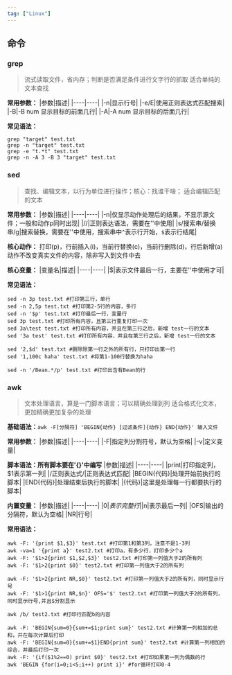 ```yaml
---
tag: ["Linux"]
---
```


## 命令
### grep
> 流式读取文件，省内存；判断是否满足条件进行文字行的抓取
> 适合单纯的文本查找

**常用参数：**
|参数|描述|
|----|----|
|-n|显示行号|
|-e/E|使用正则表达式匹配搜索|
|-B|-B num 显示目标的前面几行|
|-A|-A num 显示目标的后面几行|

**常见语法：**
```shell
grep "target" test.txt
grep -n "target" test.txt
grep -e "t.*t" test.txt
grep -n -A 3 -B 3 "target" test.txt
```

### sed
> 查找、编辑文本，以行为单位进行操作；核心：找谁干啥；
> 适合编辑匹配的文本

**常用参数：**
|参数|描述|
|----|----|
|-n|仅显示动作处理后的结果，不显示源文件；一般和动作p同时出现|
|//|正则表达语法，需要在''中使用|
|s/搜索串/替换串/g|搜索替换，需要在''中使用，搜索串中`^`表示行开始，`$`表示行结尾|


**核心动作：**
打印(p)，行前插入(i)，当前行替换(c)，当前行删除(d)，行后新增(a)
动作不改变真实文件的内容，除非写入到文件中去

**核心变量：**
|变量名|描述|
|----|----|
|$|表示文件最后一行，主要在''中使用才可|

**常见语法：**
```shell
sed -n 3p test.txt #打印第三行，单行
sed -n 2,5p test.txt #打印第2-5行的内容，多行
sed -n '$p' test.txt #打印最后一行，变量行
sed 3p test.txt #打印所有内容，且第三行重复打印一次
sed 3a\test test.txt #打印所有内容，并且在第三行之后，新增 test一行的文本
sed '3a test' test.txt #打印所有内容，并且在第三行之后，新增 test一行的文本

sed '2,$d' test.txt #删除除第一行之外的所有行，只打印出第一行
sed '1,100c haha' test.txt #将第1-100行替换为haha

sed -n '/Bean.*/p' test.txt #打印出含有Bean的行
```

### awk
> 文本处理语言，算是一门脚本语言；可以精确处理到列
> 适合格式化文本，更加精确更加复杂的处理

**基础语法：**`awk -F[分隔符] 'BEGIN{动作} [过滤条件]{动作} END{动作}' 输入文件`

**常用参数：**
|参数|描述|
|----|----|
|-F|指定列分割符号，默认为空格|
|-v|定义变量|

**脚本语法：所有脚本要在'{}'中编写**
|参数|描述|
|----|----|
|print|打印指定列，$1表示第一列|
|/正则表达式/|正则表达式匹配|
|BEGIN{代码}|处理开始前执行的脚本|
|END{代码}|处理结束后执行的脚本|
|{代码}|这里是处理每一行都要执行的脚本|

**内置变量：**
|参数|描述|
|----|----|
|$0|表示完整行|
|$n|表示最后一列|
|OFS|输出的分隔符，默认为空格|
|NR|行号|

**常用语法：**
```shell
awk -F: '{print $1,$3}' test.txt #打印第1和第3列，注意不是1-3列
awk -va=1 '{print a}' test2.txt #打印a，有多少行，打印多少个a
awk -F: '$1>2{print $1,$2,$3}' test2.txt #打印第一列值大于2的所有列
awk -F: '$1>2{print $0}' test2.txt #打印第一列值大于2的所有列

awk -F: '$1>2{print NR,$0}' test2.txt #打印第一列值大于2的所有列，同时显示行号
awk -F: '$1>1{print NR,$n}' OFS='$' test2.txt #打印第一列值大于2的所有列，同时显示行号,并且$分割显示

awk /b/ test2.txt #打印行匹配b的内容

awk -F: 'BEGIN{sum=0}{sum+=$1;print sum}' test2.txt #计算第一列相加的总和，并在每次计算后打印
awk -F: 'BEGIN{sum=0}{sum+=$1}END{print sum}' test2.txt #计算第一列相加的综合，并最后打印一次
awk -F: '{if($1%2==0) print $0}' test2.txt #打印如果第一列为偶数的行
awk 'BEGIN {for(i=0;i<5;i++) print i}' #for循环打印0-4
```